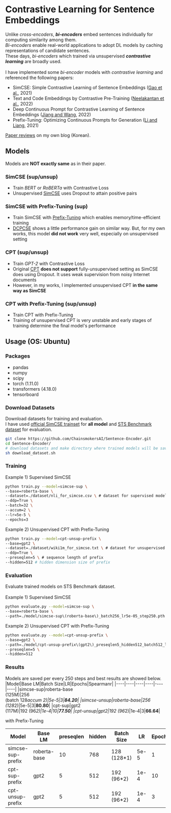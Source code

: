 # Contrastive Learning for Sentence Embeddings
Unlike *cross-encoders*, ***bi-encoders*** embed sentences individually for computing similarity among them.<br/>
*Bi-encoders* enable real-world applications to adopt DL models by caching representations of candidate sentences.<br/>
These days, *bi-encoders* which trained via unsupervised ***contrastive learning*** are broadly used.<br/><br/>
I have implemented some *bi-encoder* models with *contrastive learning* and referenced the following papers:
* SimCSE: Simple Contrastive Learning of Sentence Embeddings ([Gao et al.](https://arxiv.org/abs/2104.08821), 2021)
* Text and Code Embeddings by Contrastive Pre-Training ([Neelakantan et al.](https://arxiv.org/abs/2201.10005), 2022)
* Deep Continuous Prompt for Contrastive Learning of Sentence Embeddings ([Jiang and Wang](https://arxiv.org/abs/2203.06875), 2022)
* Prefix-Tuning: Optimizing Continuous Prompts for Generation ([Li and Liang](https://arxiv.org/abs/2101.00190), 2021)

[Paper reviews](https://chainsmokers.oopy.io/paper/simcse-cpt) on my own blog (Korean).
## Models
Models are **NOT exactly same** as in their paper.
### SimCSE (sup/unsup)
* Train *BERT* or *RoBERTa* with Contrastive Loss
* Unsupervised [SimCSE](https://arxiv.org/abs/2104.08821) uses Dropout to attain positive pairs
### SimCSE with Prefix-Tuning (sup)
* Train SimCSE with [Prefix-Tuning](https://arxiv.org/abs/2101.00190) which enables memory/time-efficient training
* [DCPCSE](https://arxiv.org/abs/2203.06875) shows a little performance gain on similar way. But, for my own works, this model **did not work** very well, especially on unsupervised setting
### CPT (sup/unsup)
* Train *GPT-2* with Contrastive Loss
* Original [CPT](https://arxiv.org/abs/2201.10005) **does not support** fully-unsupervised setting as SimCSE does using Dropout. It uses weak supervision from noisy Internet documents
* However, in my works, I implemented unsupervised CPT **in the same way as SimCSE**
### CPT with Prefix-Tuning (sup/unsup)
* Train CPT with Prefix-Tuning
* Training of unsupervised CPT is very unstable and early stages of training determine the final model's performance
## Usage (OS: Ubuntu)
### Packages
* pandas
* numpy
* scipy
* torch (1.11.0)
* transformers (4.18.0)
* tensorboard
### Download Datasets
Download datasets for training and evaluation.<br/>
I have used [official SimCSE trainset](https://github.com/princeton-nlp/SimCSE/tree/main/data) for **all model** and [STS Benchmark dataset](https://ixa2.si.ehu.eus/stswiki/index.php/STSbenchmark) for evaluation.
```bash
git clone https://github.com/ChainsmokersAI/Sentence-Encoder.git
cd Sentence-Encoder/
# download datasets and make directory where trained models will be saved
sh download_dataset.sh
```
### Training
Example 1) Supervised SimCSE
```bash
python train.py --model=simcse-sup \
--base=roberta-base \
--dataset=./dataset/nli_for_simcse.csv \ # dataset for supervised models
--ddp=True \
--batch=32 \
--accum=2 \
--lr=5e-5 \
--epochs=3
```
Example 2) Unsupervised CPT with Prefix-Tuning
```bash
python train.py --model=cpt-unsup-prefix \
--base=gpt2 \
--dataset=./dataset/wiki1m_for_simcse.txt \ # dataset for unsupervised models
--ddp=True \
--preseqlen=5 \ # sequence length of prefix
--hidden=512 # hidden dimension size of prefix
```
### Evaluation
Evaluate trained models on STS Benchmark dataset.<br/><br/>
Example 1) Supervised SimCSE
```bash
python evaluate.py --model=simcse-sup \
--base=roberta-base \
--path=./model/simcse-sup\(roberta-base\)_batch256_lr5e-05_step250.pth # trained model path
```
Example 2) Unsupervised CPT with Prefix-Tuning
```bash
python evaluate.py --model=cpt-unsup-prefix \
--base=gpt2 \
--path=./model/cpt-unsup-prefix\(gpt2\)_preseqlen5_hidden512_batch512_lr5e-05_step250.pth \
--preseqlen=5 \
--hidden=512
```
### Results
Models are saved per every 250 steps and best results are showed below.
|Model|Base LM|Batch Size|LR|Epochs|Spearmanr|
|----|----|----|----|----|----|
|simcse-sup|roberta-base<br/>(125M)|256<br/>(batch 128*accum 2)|5e-5|3|**84.20**|
|simcse-unsup|roberta-base|256 (128*2)|5e-5|3|**80.80**|
|cpt-sup|gpt2<br/>(117M)|192 (96*2)|1e-4|10|**77.50**|
|cpt-unsup|gpt2|192 (96*2)|1e-4|3|**66.64**|

with Prefix-Tuning

|Model|Base LM|preseqlen|hidden|Batch Size|LR|Epochs|Spearmanr|File Size|
|----|----|----|----|----|----|----|----|----|
|simcse-sup-prefix|roberta-base|10|768|128 (128*1)|5e-5|1|**82.69**|*59.1MB*|
|cpt-sup-prefix|gpt2|5|512|192 (96*2)|1e-4|10|**74.04**|*41.8MB*|
|cpt-unsup-prefix|gpt2|5|512|192 (96*2)|1e-4|3|**69.08**|*41.8MB*|

